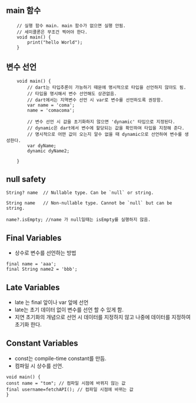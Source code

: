 ## main 함수
```
	// 실행 함수 main. main 함수가 없으면 실행 안됨.
	// 세미콜론은 무조건 찍어야 한다.
	void main() {
		print("hello World");
	}
```

## 변수 선언
```
	void main() {
		// dart는 타입추론이 가능하기 때문에 명시적으로 타입을 선언하지 않아도 됨.
		// 타입을 명시해서 변수 선언해도 상관없음.
		// dart에서는 지역변수 선언 시 var로 변수를 선언하도록 권장함.
		var name = 'coma';
		name = 'comacoma';
		
		// 변수 선언 시 값을 초기화하지 않으면 'dynamic' 타입으로 지정된다.
		// dynamic은 dart에서 변수에 할당되는 값을 확인하여 타입을 지정해 준다.
		// 명시적으로 어떤 값이 오는지 알수 없을 때 dynamic으로 선언하여 변수를 생성한다.
		var dyName;
		dynamic dyName2;
		
	}
```

## null safety
```
String? name  // Nullable type. Can be `null` or string.

String name   // Non-nullable type. Cannot be `null` but can be string.

name?.isEmpty; //name 가 null일때는 isEmpty를 실행하지 않음.
```

## Final Variables
* 상수로 변수를 선언하는 방법
```
final name = 'aaa';
final String name2 = 'bbb';
```

## Late Variables
* late 는 final 앞이나 var 앞에 선언
* late는 초기 데이터 없이 변수를 선언 할 수 있게 함.
* 지연 초기화의 개념으로 선언 시 데이터를 지정하지 않고 나중에 데이터를 지정하여 초기화 한다.

## Constant Variables
* const는 compile-time constant를 만듬.
* 컴파일 시 상수를 선언.
```
void main() {  
const name = "tom"; // 컴파일 시점에 바뀌지 않는 값  
final username=fetchAPI(); // 컴파일 시점에 바뀌는 값  
}
```